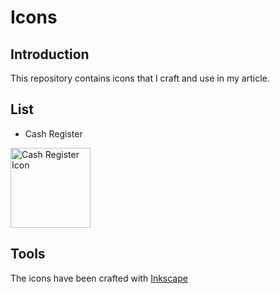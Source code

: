 # Icons

## Introduction
This repository contains icons that I craft and use in my article.

## List
  * Cash Register
  
<img src="/gerardnico/icon/raw/master/icons/cash_register.svg?sanitize=true" alt="Cash Register Icon" height="128px" width="128px" >

## Tools
The icons have been crafted with [Inkscape](https://inkscape.org/)